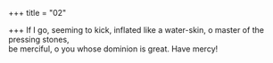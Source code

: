 +++
title = "02"

+++
If I go, seeming to kick, inflated like a water-skin, o master of the  pressing stones,  
be merciful, o you whose dominion is great. Have mercy!  